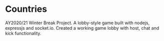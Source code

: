 # Countries
AY2020/21 Winter Break Project. A lobby-style game built with nodejs, expressjs and socket.io.
Created a working game lobby with host, chat and kick functionality.
